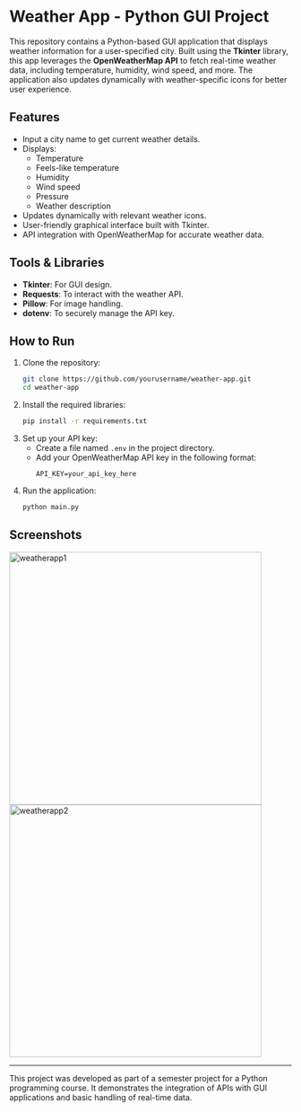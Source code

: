 # Weather App - Python GUI Project

This repository contains a Python-based GUI application that displays weather information for a user-specified city. Built using the **Tkinter** library, this app leverages the **OpenWeatherMap API** to fetch real-time weather data, including temperature, humidity, wind speed, and more. The application also updates dynamically with weather-specific icons for better user experience.

## Features
- Input a city name to get current weather details.
- Displays:
  - Temperature
  - Feels-like temperature
  - Humidity
  - Wind speed
  - Pressure
  - Weather description
- Updates dynamically with relevant weather icons.
- User-friendly graphical interface built with Tkinter.
- API integration with OpenWeatherMap for accurate weather data.

## Tools & Libraries
- **Tkinter**: For GUI design.
- **Requests**: To interact with the weather API.
- **Pillow**: For image handling.
- **dotenv**: To securely manage the API key.

## How to Run
1. Clone the repository:
   ```bash
   git clone https://github.com/yourusername/weather-app.git
   cd weather-app
   ```
2. Install the required libraries:
   ```bash
   pip install -r requirements.txt
   ```
3. Set up your API key:
   - Create a file named `.env` in the project directory.
   - Add your OpenWeatherMap API key in the following format:
     ```plaintext
     API_KEY=your_api_key_here
     ```
4. Run the application:
   ```bash
   python main.py
   ```

## Screenshots

<img src="https://github.com/user-attachments/assets/c1886e1d-1780-483e-85d0-a6b0b0b4f1aa" alt="weatherapp1" width="450">

<img src="https://github.com/user-attachments/assets/90a3430b-d2d2-42fb-930e-aa776bc47805" alt="weatherapp2" width="450">


---
This project was developed as part of a semester project for a Python programming course. It demonstrates the integration of APIs with GUI applications and basic handling of real-time data.

